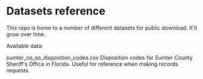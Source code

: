 # Datasets reference

This repo is home to a number of different datasets for public download. It'll grow over time.

Available data:

sumter_co_so_disposition_codes.csv
Disposition codes for Sumter County Sheriff's Office in Florida. Useful for reference when making records requests. 